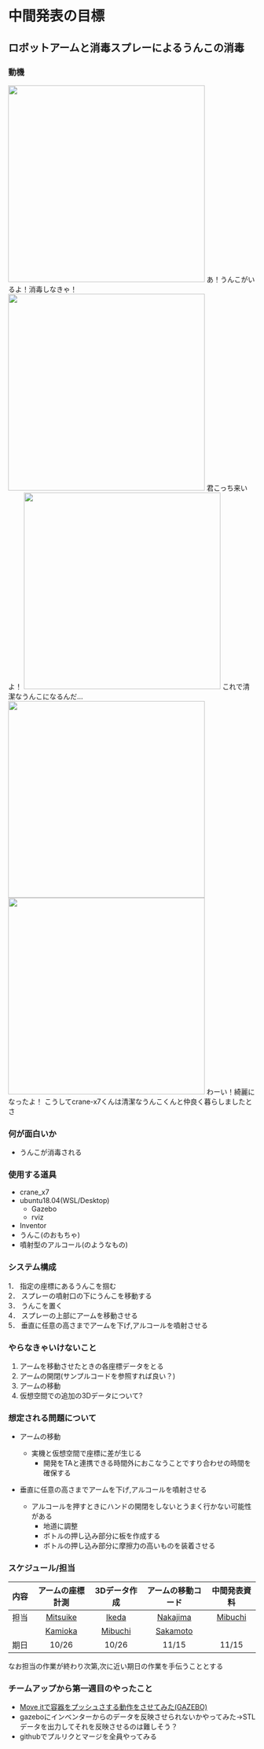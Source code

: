 # 中間発表の目標

## ロボットアームと消毒スプレーによるうんこの消毒
### 動機
 <img src= "https://github.com/RobotDesign3-Team4-2020/interim_report/blob/master/picture1.png" width="400" >
 あ！うんこがいるよ！消毒しなきゃ！
 <img src= "https://github.com/RobotDesign3-Team4-2020/interim_report/blob/master/picture2.png" width="400" >
 君こっち来いよ！
 <img src= "https://github.com/RobotDesign3-Team4-2020/interim_report/blob/master/picture3.png" width="400" >
 これで清潔なうんこになるんだ…
 <img src= "https://github.com/RobotDesign3-Team4-2020/interim_report/blob/master/picture4.png" width="400" >
 <img src= "https://github.com/RobotDesign3-Team4-2020/interim_report/blob/master/picture5.png" width="400" >
 わーい！綺麗になったよ！
 こうしてcrane-x7くんは清潔なうんこくんと仲良く暮らしましたとさ
 
### 何が面白いか
- うんこが消毒される

### 使用する道具
- crane_x7
- ubuntu18.04(WSL/Desktop)
  - Gazebo
  - rviz
- Inventor
- うんこ(のおもちゃ)
- 噴射型のアルコール(のようなもの)

### システム構成
1． 指定の座標にあるうんこを掴む  
2． スプレーの噴射口の下にうんこを移動する  
3． うんこを置く  
4． スプレーの上部にアームを移動させる  
5． 垂直に任意の高さまでアームを下げ,アルコールを噴射させる  

### やらなきゃいけないこと
1. アームを移動させたときの各座標データをとる 
2. アームの開閉(サンプルコードを参照すれば良い？)  
3. アームの移動  
4. 仮想空間での追加の3Dデータについて?

### 想定される問題について

- アームの移動  
  - 実機と仮想空間で座標に差が生じる  
    - 開発をTAと連携できる時間外におこなうことですり合わせの時間を確保する  
 
- 垂直に任意の高さまでアームを下げ,アルコールを噴射させる  
  - アルコールを押すときにハンドの開閉をしないとうまく行かない可能性がある  
    - 地道に調整  
    - ボトルの押し込み部分に板を作成する  
    - ボトルの押し込み部分に摩擦力の高いものを装着させる  

### スケジュール/担当
| 内容 | アームの座標計測 | 3Dデータ作成  | アームの移動コード | 中間発表資料 |
| :--: | :-------------: | :-----------: | :-------------: | :-------------: |
| 担当 | [Mitsuike](https://github.com/SomaMitsuike) | [Ikeda](https://github.com/ikeda-hitomi) | [Nakajima](https://github.com/Isamu-Nakajima) | [Mibuchi](http://github.com/mibuchiyuta) |
| 　　 | [Kamioka](https://github.com/rlove1023) | [Mibuchi](http://github.com/mibuchiyuta) | [Sakamoto](https://github.com/Sakamoto-Takaya) |
| 期日 | 10/26 | 10/26 | 11/15 | 11/15 |

なお担当の作業が終わり次第,次に近い期日の作業を手伝うこととする

### チームアップから第一週目のやったこと
- [Move itで容器をプッシュさする動作をさせてみた(GAZEBO)](https://www.youtube.com/watch?v=xksuRjdeR2U&feature=youtu.be)
- gazeboにインベンターからのデータを反映させられないかやってみた→STLデータを出力してそれを反映させるのは難しそう？
- githubでプルリクとマージを全員やってみる
